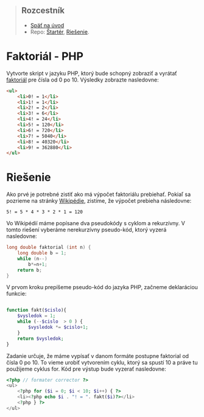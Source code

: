 > ## Rozcestník
> - [Späť na úvod](../README.md)
> - Repo: [Štartér](/../../tree/starter/faktorial-php), [Riešenie](/../../tree/main/faktorial-php).

# Faktoriál - PHP

Vytvorte skript v jazyku PHP, ktorý bude schopný zobraziť a vyrátať
[faktoriál](https://sk.wikipedia.org/wiki/Faktori%C3%A1l) pre čísla od
0 po 10. Výsledky zobrazte nasledovne:

```html
<ul>
    <li>0! = 1</li>
    <li>1! = 1</li>
    <li>2! = 2</li>
    <li>3! = 6</li>
    <li>4! = 24</li>
    <li>5! = 120</li>
    <li>6! = 720</li>
    <li>7! = 5040</li>
    <li>8! = 40320</li>
    <li>9! = 362880</li>
</ul>
```

# Riešenie

Ako prvé je potrebné zistiť ako má výpočet faktoriálu prebiehať. Pokiaľ sa pozrieme na stránky
[Wikipédie](https://sk.wikipedia.org/wiki/Faktori%C3%A1l), zistíme, že výpočet prebieha následovne:
```
5! = 5 * 4 * 3 * 2 * 1 = 120
```
Vo Wikipédií máme popísane dva pseudokódy s cyklom a rekurzívny. V tomto riešení vyberáme nerekurzívny
pseudo-kód, ktorý vyzerá nasledovne:

```c
long double faktorial (int n) {
    long double b = 1;
    while (n--)
        b*=n+1;
    return b;
}
```
V prvom kroku prepíšeme pseudo-kód do jazyka PHP, začneme deklaráciou funkcie:

```php

function fakt($cislo){
    $vysledok = 1;
    while (--$cislo  > 0 ) {
        $vysledok *= $cislo+1;
    }
    return $vysledok;
}
```

Zadanie určuje, že máme vypísať v danom formáte postupne faktorial od čísla 0 po 10. To vieme urobiť vytvorením cyklu,
ktorý sa spustí 10 a práve tu použijeme cyklus for. Kód pre výstup bude vyzerať nasledovne:

```php
<?php // formater corrector ?>
<ul>
    <?php for ($i = 0; $i < 10; $i++) { ?>
    <li><?php echo $i . "! = ". fakt($i)?></li>
    <?php } ?>
</ul>
```
